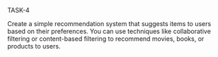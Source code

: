 TASK-4








Create a simple recommendation system that suggests items to users based on their preferences. You can use techniques like collaborative filtering or content-based filtering to recommend movies, books, or products to users.
